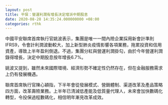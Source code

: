 ```yaml
---
layout: post
title: 平保：營運利潤有增長決定增派中期股息
date: 2020-08-28 14:35:24.000000000 +08:00
categories: rthk
---
```


中國平安聯席首席執行官姚波表示，集團是唯一一間內險企業採用新會計準則IFRS9，令會計利潤波動較大，加上新型肺炎疫情影響各項業務，拖累投資和信用資產，導致上半年盈利倒退。不過，集團分紅與營運利潤掛勾，由於今年營運利潤錄得增長，決定中期股息按年增長6.7%。

姚波又提到，雖然未來國際環境、經濟形勢不確定性仍然存在，但在金融服務需求上仍有發展機遇。

聯席首席執行官陳心穎指，下半年會從發展模式、營銷體制、渠道改革及產品策略四方面，改革壽險業務。上半年已清減低產能及低質量代理人，未來會加快數碼化轉型，令投保過程數碼化，相信明年漸見改革成效。
